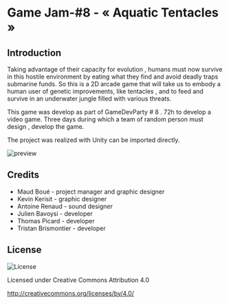 # Game Jam-#8 - « Aquatic Tentacles »
## Introduction

Taking advantage of their capacity for evolution , humans must now survive in this hostile environment by eating what they find and avoid deadly traps submarine funds. So this is a 2D arcade game that will take us to embody a human user of genetic improvements, like tentacles , and to feed and survive in an underwater jungle filled with various threats.

This game was develop as part of GameDevParty # 8 . 72h to develop a video game. Three days during which a team of random person must design , develop the game.

The project was realized with Unity can be imported directly.

![preview](https://github.com/TristanBrismontier/TristanBrismontier.github.io/blob/master/images/aqua.png)

## Credits

* Maud Boué - project manager and graphic designer
* Kevin Kerisit - graphic designer
* Antoine Renaud - sound designer
* Julien Bavoysi - developer
* Thomas Picard - developer
* Tristan Brismontier - developer

## License
![License](https://i.creativecommons.org/l/by/4.0/88x31.png)

Licensed under Creative Commons Attribution 4.0

http://creativecommons.org/licenses/by/4.0/


